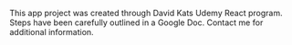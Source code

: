 This app project was created through David Kats Udemy React program.  Steps have been
carefully outlined in a Google Doc. Contact me for additional information.
